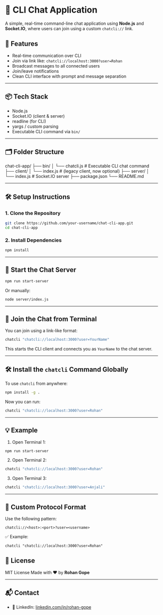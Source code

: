 # 💬 CLI Chat Application

A simple, real-time command-line chat application using **Node.js** and **Socket.IO**, where users can join using a custom `chatcli://` link.

## 🚀 Features

- Real-time communication over CLI
- Join via link like: `chatcli://localhost:3000?user=Rohan`
- Broadcast messages to all connected users
- Join/leave notifications
- Clean CLI interface with prompt and message separation

---

## 📦 Tech Stack

- Node.js
- Socket.IO (client & server)
- readline (for CLI)
- yargs / custom parsing
- Executable CLI command via `bin/`

---

## 🗂 Folder Structure

chat-cli-app/
├── bin/
│   └── chatcli.js        # Executable CLI chat command
├── client/
│   └── index.js          # (legacy client, now optional)
├── server/
│   └── index.js          # Socket.IO server
├── package.json
└── README.md

---

## 🛠️ Setup Instructions

### 1. Clone the Repository

```bash
git clone https://github.com/your-username/chat-cli-app.git
cd chat-cli-app
````

### 2. Install Dependencies

```bash
npm install
```

---

## 🔌 Start the Chat Server

```bash
npm run start-server
```

Or manually:

```bash
node server/index.js
```

---

## 💬 Join the Chat from Terminal

You can join using a link-like format:

```bash
chatcli "chatcli://localhost:3000?user=YourName"
```

This starts the CLI client and connects you as `YourName` to the chat server.

---

## 🛠️ Install the `chatcli` Command Globally

To use `chatcli` from anywhere:

```bash
npm install -g .
```

Now you can run:

```bash
chatcli "chatcli://localhost:3000?user=Rohan"
```

---

## 💡 Example

1. Open Terminal 1:

```bash
npm run start-server
```

2. Open Terminal 2:

```bash
chatcli "chatcli://localhost:3000?user=Rohan"
```

3. Open Terminal 3:

```bash
chatcli "chatcli://localhost:3000?user=Anjali"
```

---

## 📄 Custom Protocol Format

Use the following pattern:

```
chatcli://<host>:<port>?user=<username>
```

✅ Example:

```
chatcli "chatcli://localhost:3000?user=Rohan"
```


## 📝 License

MIT License
Made with ❤️ by **Rohan Gope**

---

## 📬 Contact
* 🔗 LinkedIn: [linkedin.com/in/rohan-gope](https://linkedin.com/in/rohan-gope)
